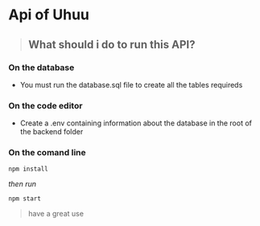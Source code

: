 
<h1>Api of Uhuu</h1>

  

>  ## What should i do to run this **API**?


  
### On the database
- You must run the database.sql file to create all the tables requireds


### On the code editor
- Create a .env containing information about the database in the root of the backend folder

### On the comand line
`npm install`

*then run*

`npm start`

> have a great use
